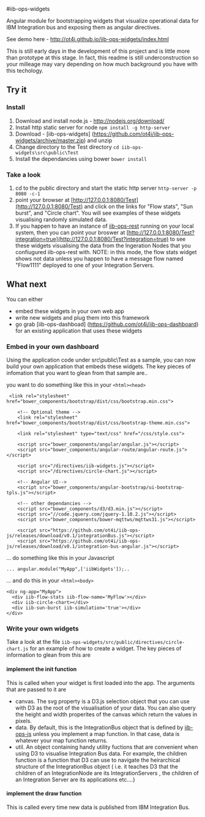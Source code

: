 #iib-ops-widgets

Angular module for bootstrapping widgets that visualize operational data for IBM Integration bus and exposing them as angular directives.

See demo here - http://ot4i.github.io/iib-ops-widgets/index.html

This is still early days in the development of this project and is little more than prototype at this stage.
In fact, this readme is still underconstruction so your milleage may vary depending on how much background you have with this techology.

## Try it
### Install
1. Download and install node.js - http://nodejs.org/download/
2. Install http static server for node ```npm install -g http-server```
3. Download - [iib-ops-widgets] (https://github.com/ot4i/iib-ops-widgets/archive/master.zip)  and unzip
4. Change directory to the Test directory ``` cd iib-ops-widgets\src\public\Test ```
5. Install the dependancies using bower ``` bower install ```

### Take a look
1. cd to the public directory and start the static http server ``` http-server -p 8080 -c-1 ```
2. point your browser at [http://127.0.0.1:8080/Test](http://127.0.0.1:8080/Test) and click on the links for "Flow stats", "Sun burst", and "Circle chart".  You will see examples of these widgets visualising randomly simulated data.
3. If you happen to have an instance of [iib-ops-rest](https://github.com/ot4i/iib-ops-rest) running on your local system, then you can point your broswer at [http://127.0.0.1:8080/Test?integration=true](http://127.0.0.1:8080/Test?integration=true) to see these widgets visualising the data from the Ingeration Nodes that you confiugured iib-ops-rest with.  NOTE: in this mode, the flow stats widget shows not data unless you happen to have a message flow named "Flow1111" deployed to one of your Integration Servers.

## What next
You can either 
 - embed these widgets in your own web app
 - write new widgets and plug them into this framework
 - go grab [iib-ops-dashboad] (https://github.com/ot4i/iib-ops-dashboard) for an existing application that uses these widgets
 
### Embed in your own dashboard
Using the application code under src\public\Test as a sample, you can now build your own application that embeds these widgets.  The key pieces of infomation that you want to glean from that sample are.. 

you want to do something like this in your ```<html><head> ```
```
 <link rel="stylesheet" href="bower_components/bootstrap/dist/css/bootstrap.min.css">

    <!-- Optional theme -->
    <link rel="stylesheet" href="bower_components/bootstrap/dist/css/bootstrap-theme.min.css">

    <link rel="stylesheet" type="text/css" href="/css/style.css">

    <script src="bower_components/angular/angular.js"></script>
    <script src="bower_components/angular-route/angular-route.js"></script>
    
    <script src="/directives/iib-widgets.js"></script>
    <script src="/directives/circle-chart.js"></script>

    <!-- Angular UI-->
    <script src="bower_components/angular-bootstrap/ui-bootstrap-tpls.js"></script>
    
    <!-- other dependancies -->
    <script src="bower_components/d3/d3.min.js"></script>
    <script src="//code.jquery.com/jquery-1.10.2.js"></script>
    <script src="bower_components/bower-mqttws/mqttws31.js"></script>
    
    <script src="https://github.com/ot4i/iib-ops-js/releases/download/v0.1/integrationBus.js"></script>
    <script src="https://github.com/ot4i/iib-ops-js/releases/download/v0.1/integration-bus-angular.js"></script>
```
 
... do something like this in your Javascript

```
... angular.module("MyApp",['iibWidgets']);..
```


... and do this in your ``` <html><body> ```

```
<div ng-app="MyApp"> 
  <div iib-flow-stats iib-flow-name='MyFlow'></div>
  <div iib-circle-chart></div>
  <div iib-sun-burst iib-simulation='true'></div>
</div>
```

### Write your own widgets
Take a look at the file ```iib-ops-widgets/src/public/directives/circle-chart.js``` for an example of how to create a widget.
The key pieces of information to glean from this are

#### implement the init function
This is called when your widget is first loaded into the app. The arguments that are passed to it are
 - canvas. The svg property is a D3.js selection object that you can use with D3 as the root of the visualisation of your data.  You can also query the height and width properites of the canvas which return the values in pixels.
 - data. By default, this is the IntegrationBus object that is defined by [iib-ops-js](https://github.com/ot4i/iib-ops-js) unless you implement a map function. In that case, data is whatever your map function returns.
 - util. An object containing handy utility fuctions that are convenient when using D3 to visualise Integration Bus data. For example, the children function is a function that D3 can use to navigate the heirarchical structure of the IntegrationBus object ( i.e. it teaches D3 that the children of an IntegrationNode are its IntegrationServers , the children of an Integration Server are its applications etc....)

#### implement the draw function
This is called every time new data is published from IBM Integration Bus.

